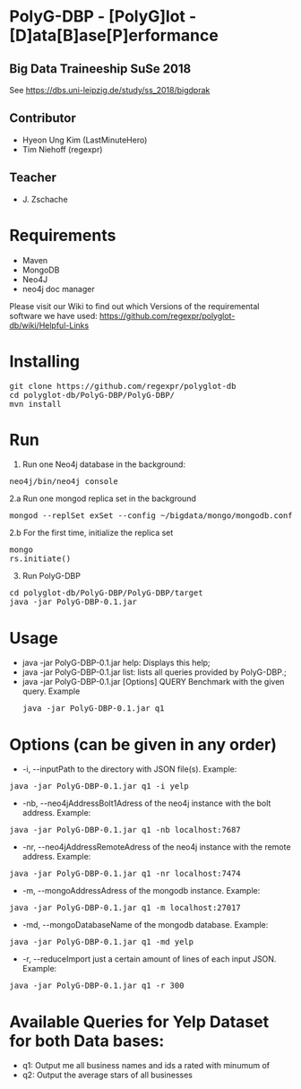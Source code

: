 # PolyG-DBP - [PolyG]lot - [D]ata[B]ase[P]erformance
## Big Data Traineeship SuSe 2018

See https://dbs.uni-leipzig.de/study/ss_2018/bigdprak

## Contributor
* Hyeon Ung Kim (LastMinuteHero)
* Tim Niehoff (regexpr)
## Teacher
* J. Zschache

# Requirements
* Maven
* MongoDB
* Neo4J
* neo4j doc manager

Please visit our Wiki to find out which Versions of the requiremental software we have used:
https://github.com/regexpr/polyglot-db/wiki/Helpful-Links

# Installing
<pre>
git clone https://github.com/regexpr/polyglot-db
cd polyglot-db/PolyG-DBP/PolyG-DBP/
mvn install
</pre>

# Run
1. Run one Neo4j database in the background:
<pre>
neo4j/bin/neo4j console
</pre>

2.a Run one mongod replica set in the background
<pre>
mongod --replSet exSet --config ~/bigdata/mongo/mongodb.conf
</pre>
2.b For the first time, initialize the replica set
<pre>
mongo
rs.initiate()
</pre>

3. Run PolyG-DBP
<pre>
cd polyglot-db/PolyG-DBP/PolyG-DBP/target
java -jar PolyG-DBP-0.1.jar
</pre>

# Usage
* java -jar PolyG-DBP-0.1.jar help:
            Displays this help;
* java -jar PolyG-DBP-0.1.jar list:
            lists all queries provided by PolyG-DBP.;
* java -jar PolyG-DBP-0.1.jar [Options] QUERY
            Benchmark with the given query. Example
            <pre>java -jar PolyG-DBP-0.1.jar q1</pre>
# Options (can be given in any order)
* -i, --inputPath to the directory with JSON file(s). Example: 
<pre>java -jar PolyG-DBP-0.1.jar q1 -i yelp</pre>
* -nb, --neo4jAddressBolt1Adress of the neo4j instance with the bolt address. Example: 
<pre>java -jar PolyG-DBP-0.1.jar q1 -nb localhost:7687</pre>
* -nr, --neo4jAddressRemoteAdress of the neo4j instance with the remote address. Example: 
<pre>java -jar PolyG-DBP-0.1.jar q1 -nr localhost:7474</pre>
* -m, --mongoAddressAdress of the mongodb instance. Example: 
<pre>java -jar PolyG-DBP-0.1.jar q1 -m localhost:27017</pre>
* -md, --mongoDatabaseName of the mongodb database. Example: 
<pre>java -jar PolyG-DBP-0.1.jar q1 -md yelp</pre>
* -r, --reduceImport just a certain amount of lines of each input JSON. Example: 
<pre>java -jar PolyG-DBP-0.1.jar q1 -r 300</pre>
    
 # Available Queries for Yelp Dataset for both Data bases:
 * q1: Output me all business names and ids a <specific user> rated with minumum of <stars>
 * q2: Output the average stars of all businesses
